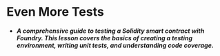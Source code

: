 # Even More Tests
- ***A comprehensive guide to testing a Solidity smart contract with Foundry. This lesson covers the basics of creating a testing environment, writing unit tests, and understanding code coverage.***
